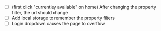 - [ ] (first click "currentley available" on home) After changing the property filter, the url should change
- [ ] Add local storage to remember the property filters
- [ ] Login dropdown causes the page to overflow